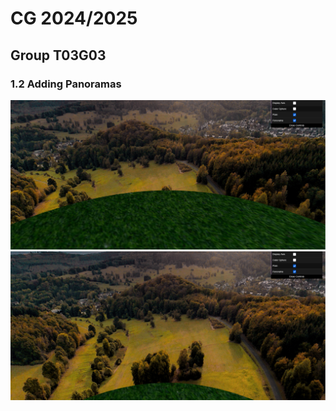 # CG 2024/2025

## Group T03G03

### 1.2 Adding Panoramas

![Screenshot 1](screenshots/project-t03g03-1a.png)
![Screenshot 2](screenshots/project-t03g03-1b.png)